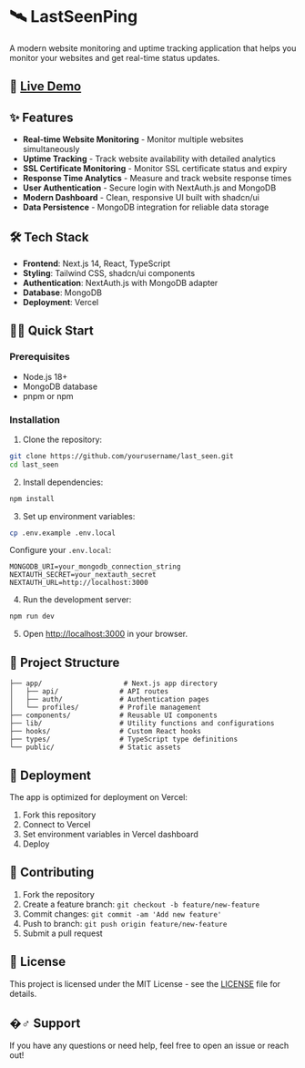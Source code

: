 # 🛰️ LastSeenPing

A modern website monitoring and uptime tracking application that helps you monitor your websites and get real-time status updates.

## 🚀 [Live Demo](https://last-seen-ping.vercel.app/)

## ✨ Features

- **Real-time Website Monitoring** - Monitor multiple websites simultaneously
- **Uptime Tracking** - Track website availability with detailed analytics
- **SSL Certificate Monitoring** - Monitor SSL certificate status and expiry
- **Response Time Analytics** - Measure and track website response times
- **User Authentication** - Secure login with NextAuth.js and MongoDB
- **Modern Dashboard** - Clean, responsive UI built with shadcn/ui
- **Data Persistence** - MongoDB integration for reliable data storage

## 🛠️ Tech Stack

- **Frontend**: Next.js 14, React, TypeScript
- **Styling**: Tailwind CSS, shadcn/ui components
- **Authentication**: NextAuth.js with MongoDB adapter
- **Database**: MongoDB
- **Deployment**: Vercel

## 🏃‍♂️ Quick Start

### Prerequisites
- Node.js 18+ 
- MongoDB database
- pnpm or npm

### Installation

1. Clone the repository:
```bash
git clone https://github.com/yourusername/last_seen.git
cd last_seen
```

2. Install dependencies:
```bash
npm install
```

3. Set up environment variables:
```bash
cp .env.example .env.local
```

Configure your `.env.local`:
```env
MONGODB_URI=your_mongodb_connection_string
NEXTAUTH_SECRET=your_nextauth_secret
NEXTAUTH_URL=http://localhost:3000
```

4. Run the development server:
```bash
npm run dev
```

5. Open [http://localhost:3000](http://localhost:3000) in your browser.

## 📁 Project Structure

```
├── app/                    # Next.js app directory
│   ├── api/               # API routes
│   ├── auth/              # Authentication pages
│   └── profiles/          # Profile management
├── components/            # Reusable UI components
├── lib/                   # Utility functions and configurations
├── hooks/                 # Custom React hooks
├── types/                 # TypeScript type definitions
└── public/                # Static assets
```

## 🚀 Deployment

The app is optimized for deployment on Vercel:

1. Fork this repository
2. Connect to Vercel
3. Set environment variables in Vercel dashboard
4. Deploy

## 🤝 Contributing

1. Fork the repository
2. Create a feature branch: `git checkout -b feature/new-feature`
3. Commit changes: `git commit -am 'Add new feature'`
4. Push to branch: `git push origin feature/new-feature`
5. Submit a pull request

## 📄 License

This project is licensed under the MIT License - see the [LICENSE](LICENSE) file for details.

## �‍♂️ Support

If you have any questions or need help, feel free to open an issue or reach out!
